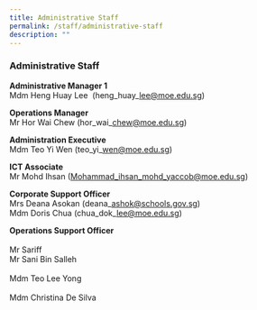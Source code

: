 ```yaml
---
title: Administrative Staff
permalink: /staff/administrative-staff
description: ""
---
```

### Administrative Staff

**Administrative Manager 1**
<br> Mdm Heng Huay Lee  (heng\_huay\_lee@moe.edu.sg)

**Operations Manager**
<br> Mr Hor Wai Chew (hor\_wai\_chew@moe.edu.sg)

**Administration Executive**<br> Mdm Teo Yi Wen (teo\_yi\_wen@moe.edu.sg) 

  

**ICT Associate** 
<br>Mr Mohd Ihsan ([Mohammad\_ihsan\_mohd\_yaccob@moe.edu.sg](mailto:Mohammad_ihsan_mohd_yaccob@moe.edu.sg))

**Corporate Support Officer**
<br> Mrs Deana Asokan (deana\_ashok@schools.gov.sg) <Br>
Mdm Doris Chua (chua\_dok\_lee@moe.edu.sg)

  

**Operations Support Officer**  
<br> Mr Sariff 
<br> Mr Sani Bin Salleh  
<br> Mdm Teo Lee Yong  
<br> Mdm Christina De Silva